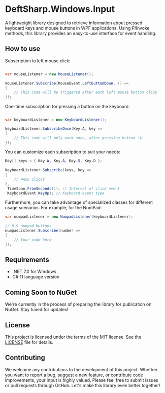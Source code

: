 # DeftSharp.Windows.Input


A lightweight library designed to retrieve information about pressed keyboard keys and mouse buttons in WPF applications. Using P/Invoke methods, this library provides an easy-to-use interface for event handling.

## How to use

Subscription to left mouse click:

```c#

var mouseListener = new MouseListener();
            
mouseListener.Subscribe(MouseEvent.LeftButtonDown, () =>
{
    // This code will be triggered after each left mouse button click
});

```

One-time subscription for pressing a button on the keyboard:

```c#

var keyboardListener = new KeyboardListener();

keyboardListener.SubscribeOnce(Key.A, key =>
{
    // This code will only work once, after pressing button 'A'
});

```

You can customize each subscription to suit your needs:

```c#
Key[] keys = { Key.W, Key.A, Key.S, Key.D };
            
keyboardListener.Subscribe(keys, key =>
{
    // WASD clicks
}, 
 TimeSpan.FromSeconds(1), // Interval of click event
 KeyboardEvent.KeyUp); // Keyboard event type
```
Furthermore, you can take advantage of specialized classes for different usage scenarios. For example, for the NumPad:

```c#
var numpadListener = new NumpadListener(keyboardListener);
            
// 0-9 numpad buttons
numpadListener.Subscribe(number =>
{
    // Your code here
});
```

## Requirements

- .NET 7.0 for Windows
- C# 11 language version

## Coming Soon to NuGet

We're currently in the process of preparing the library for publication on NuGet. Stay tuned for updates!

## License

This project is licensed under the terms of the MIT license. See the [LICENSE](https://github.com/Empiree/DeftSharp.WPF.Keyboard/blob/main/LICENSE) file for details.

## Contributing

We welcome any contributions to the development of this project. Whether you want to report a bug, suggest a new feature, or contribute code improvements, your input is highly valued. Please feel free to submit issues or pull requests through GitHub. Let's make this library even better together!
